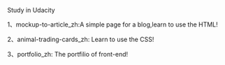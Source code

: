 Study in Udacity

1、mockup-to-article_zh:A simple page for a blog,learn to use the HTML!

2、animal-trading-cards_zh: Learn to use the CSS!

3、portfolio_zh: The portfilio of front-end!


